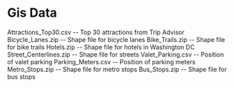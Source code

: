 # Gis Data
Attractions_Top30.csv -- Top 30 attractions from Trip Advisor
Bicycle_Lanes.zip -- Shape file for bicycle lanes
Bike_Trails.zip -- Shape file for bike trails
Hotels.zip -- Shape file for hotels in Washington DC
Street_Centerlines.zip -- Shape file for streets
Valet_Parking.csv -- Position of valet parking
Parking_Meters.csv -- Position of parking meters
Metro_Stops.zip -- Shape file for metro stops
Bus_Stops.zip -- Shape file for bus stops
